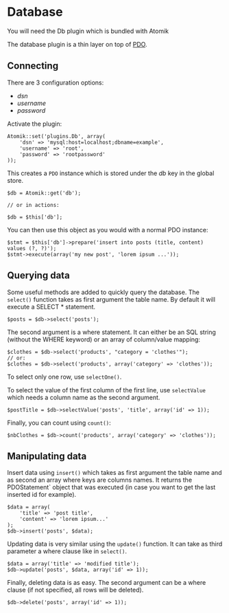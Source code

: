 
# Database

<div class="note">You will need the Db plugin which is bundled with Atomik</div>

The database plugin is a thin layer on top of [PDO](http://fr2.php.net/manual/en/book.pdo.php).

## Connecting

There are 3 configuration options:

 - *dsn*
 - *username*
 - *password*

Activate the plugin:

    Atomik::set('plugins.Db', array(
        'dsn' => 'mysql:host=localhost;dbname=example',
        'username' => 'root',
        'password' => 'rootpassword'
    ));

This creates a `PDO` instance which is stored under the *db* key in the global store.

    $db = Atomik::get('db');

    // or in actions:

    $db = $this['db'];

You can then use this object as you would with a normal PDO instance:

    $stmt = $this['db']->prepare('insert into posts (title, content) values (?, ?)');
    $stmt->execute(array('my new post', 'lorem ipsum ...'));

## Querying data

Some useful methods are added to quickly query the database. The `select()` function
takes as first argument the table name. By default it will execute a SELECT * statement.

    $posts = $db->select('posts');

The second argument is a where statement. It can either be an SQL string (without the WHERE
keyword) or an array of column/value mapping:

    $clothes = $db->select('products', "category = 'clothes'");
    // or:
    $clothes = $db->select('products', array('category' => 'clothes'));

To select only one row, use `selectOne()`.

To select the value of the first column of the first line, use `selectValue` which needs
a column name as the second argument.

    $postTitle = $db->selectValue('posts', 'title', array('id' => 1));

Finally, you can count using `count()`:

    $nbClothes = $db->count('products', array('category' => 'clothes'));

## Manipulating data

Insert data using `insert()` which takes as first argument the table name and as second
an array where keys are columns names. It returns the ̀PDOStatement` object that was
executed (in case you want to get the last inserted id for example).

    $data = array(
        'title' => 'post title',
        'content' => 'lorem ipsum...'
    );
    $db->insert('posts', $data);

Updating data is very similar using the `update()` function. It can take as third parameter
a where clause like in `select()`.

    $data = array('title' => 'modified title');
    $db->update('posts', $data, array('id' => 1));

Finally, deleting data is as easy. The second argument can be a where clause (if not specified,
all rows will be deleted).

    $db->delete('posts', array('id' => 1));
